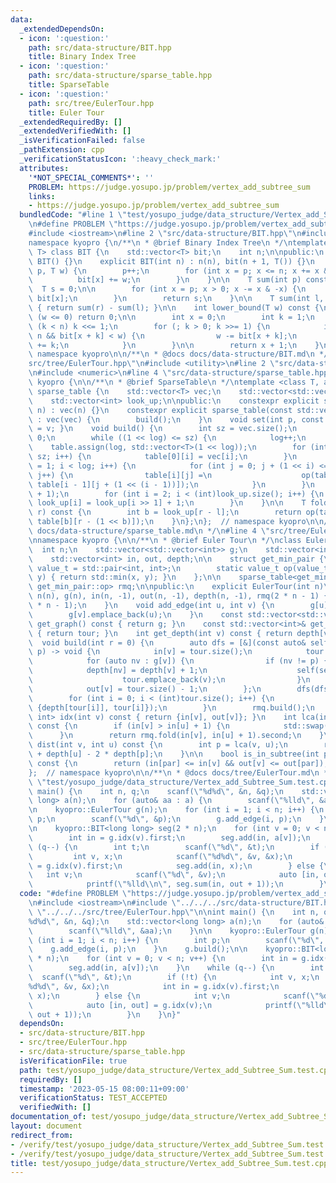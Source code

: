 ```yaml
---
data:
  _extendedDependsOn:
  - icon: ':question:'
    path: src/data-structure/BIT.hpp
    title: Binary Index Tree
  - icon: ':question:'
    path: src/data-structure/sparse_table.hpp
    title: SparseTable
  - icon: ':question:'
    path: src/tree/EulerTour.hpp
    title: Euler Tour
  _extendedRequiredBy: []
  _extendedVerifiedWith: []
  _isVerificationFailed: false
  _pathExtension: cpp
  _verificationStatusIcon: ':heavy_check_mark:'
  attributes:
    '*NOT_SPECIAL_COMMENTS*': ''
    PROBLEM: https://judge.yosupo.jp/problem/vertex_add_subtree_sum
    links:
    - https://judge.yosupo.jp/problem/vertex_add_subtree_sum
  bundledCode: "#line 1 \"test/yosupo_judge/data_structure/Vertex_add_Subtree_Sum.test.cpp\"\
    \n#define PROBLEM \"https://judge.yosupo.jp/problem/vertex_add_subtree_sum\"\n\
    #include <iostream>\n#line 2 \"src/data-structure/BIT.hpp\"\n#include <vector>\n\
    namespace kyopro {\n/**\n * @brief Binary Index Tree\n */\ntemplate <typename\
    \ T> class BIT {\n    std::vector<T> bit;\n    int n;\n\npublic:\n    explicit\
    \ BIT() {}\n    explicit BIT(int n) : n(n), bit(n + 1, T()) {}\n    void add(int\
    \ p, T w) {\n        p++;\n        for (int x = p; x <= n; x += x & -x) {\n  \
    \          bit[x] += w;\n        }\n    }\n\n    T sum(int p) const {\n      \
    \  T s = 0;\n\n        for (int x = p; x > 0; x -= x & -x) {\n            s +=\
    \ bit[x];\n        }\n        return s;\n    }\n\n    T sum(int l, int r) const\
    \ { return sum(r) - sum(l); }\n\n    int lower_bound(T w) const {\n        if\
    \ (w <= 0) return 0;\n\n        int x = 0;\n        int k = 1;\n        while\
    \ (k < n) k <<= 1;\n        for (; k > 0; k >>= 1) {\n            if (x + k <=\
    \ n && bit[x + k] < w) {\n                w -= bit[x + k];\n                x\
    \ += k;\n            }\n        }\n\n        return x + 1;\n    }\n};\n};  //\
    \ namespace kyopro\n\n/**\n * @docs docs/data-structure/BIT.md\n */\n#line 2 \"\
    src/tree/EulerTour.hpp\"\n#include <utility>\n#line 2 \"src/data-structure/sparse_table.hpp\"\
    \n#include <numeric>\n#line 4 \"src/data-structure/sparse_table.hpp\"\nnamespace\
    \ kyopro {\n\n/**\n * @brief SparseTable\n */\ntemplate <class T, auto op> class\
    \ sparse_table {\n    std::vector<T> vec;\n    std::vector<std::vector<T>> table;\n\
    \    std::vector<int> look_up;\n\npublic:\n    constexpr explicit sparse_table(int\
    \ n) : vec(n) {}\n    constexpr explicit sparse_table(const std::vector<T>& vec)\
    \ : vec(vec) {\n        build();\n    }\n    void set(int p, const T& v) { vec[p]\
    \ = v; }\n    void build() {\n        int sz = vec.size();\n        int log =\
    \ 0;\n        while ((1 << log) <= sz) {\n            log++;\n        }\n    \
    \    table.assign(log, std::vector<T>(1 << log));\n        for (int i = 0; i <\
    \ sz; i++) {\n            table[0][i] = vec[i];\n        }\n        for (int i\
    \ = 1; i < log; i++) {\n            for (int j = 0; j + (1 << i) <= (1 << log);\
    \ j++) {\n                table[i][j] =\n                    op(table[i - 1][j],\
    \ table[i - 1][j + (1 << (i - 1))]);\n            }\n        }\n        look_up.resize(sz\
    \ + 1);\n        for (int i = 2; i < (int)look_up.size(); i++) {\n           \
    \ look_up[i] = look_up[i >> 1] + 1;\n        }\n    }\n\n    T fold(int l, int\
    \ r) const {\n        int b = look_up[r - l];\n        return op(table[b][l],\
    \ table[b][r - (1 << b)]);\n    }\n};\n};  // namespace kyopro\n\n/**\n * @docs\
    \ docs/data-structure/sparse_table.md\n */\n#line 4 \"src/tree/EulerTour.hpp\"\
    \nnamespace kyopro {\n\n/**\n * @brief Euler Tour\n */\nclass EulerTour {\n  \
    \  int n;\n    std::vector<std::vector<int>> g;\n    std::vector<int> tour;\n\
    \    std::vector<int> in, out, depth;\n\n    struct get_min_pair {\n        using\
    \ value_t = std::pair<int, int>;\n        static value_t op(value_t x, value_t\
    \ y) { return std::min(x, y); }\n    };\n\n    sparse_table<get_min_pair::value_t,\
    \ get_min_pair::op> rmq;\n\npublic:\n    explicit EulerTour(int n)\n        :\
    \ n(n), g(n), in(n, -1), out(n, -1), depth(n, -1), rmq(2 * n - 1) {\n        tour.reserve(2\
    \ * n - 1);\n    }\n    void add_edge(int u, int v) {\n        g[u].emplace_back(v);\n\
    \        g[v].emplace_back(u);\n    }\n    const std::vector<std::vector<int>>&\
    \ get_graph() const { return g; }\n    const std::vector<int>& get_tour() const\
    \ { return tour; }\n    int get_depth(int v) const { return depth[v]; }\n\n  \
    \  void build(int r = 0) {\n        auto dfs = [&](const auto& self, int v, int\
    \ p) -> void {\n            in[v] = tour.size();\n            tour.emplace_back(v);\n\
    \            for (auto nv : g[v]) {\n                if (nv != p) {\n        \
    \            depth[nv] = depth[v] + 1;\n                    self(self, nv, v);\n\
    \                    tour.emplace_back(v);\n                }\n            }\n\
    \            out[v] = tour.size() - 1;\n        };\n        dfs(dfs, r, -1);\n\
    \        for (int i = 0; i < (int)tour.size(); i++) {\n            rmq.set(i,\
    \ {depth[tour[i]], tour[i]});\n        }\n        rmq.build();\n    }\n\n    std::pair<int,\
    \ int> idx(int v) const { return {in[v], out[v]}; }\n    int lca(int v, int u)\
    \ const {\n        if (in[v] > in[u] + 1) {\n            std::swap(u, v);\n  \
    \      }\n        return rmq.fold(in[v], in[u] + 1).second;\n    }\n\n    int\
    \ dist(int v, int u) const {\n        int p = lca(v, u);\n        return depth[v]\
    \ + depth[u] - 2 * depth[p];\n    }\n\n    bool is_in_subtree(int par, int v)\
    \ const {\n        return (in[par] <= in[v] && out[v] <= out[par]);\n    }\n};\n\
    };  // namespace kyopro\n\n/**\n * @docs docs/tree/EulerTour.md\n */\n#line 5\
    \ \"test/yosupo_judge/data_structure/Vertex_add_Subtree_Sum.test.cpp\"\n\nint\
    \ main() {\n    int n, q;\n    scanf(\"%d%d\", &n, &q);\n    std::vector<long\
    \ long> a(n);\n    for (auto& aa : a) {\n        scanf(\"%lld\", &aa);\n    }\n\
    \n    kyopro::EulerTour g(n);\n    for (int i = 1; i < n; i++) {\n        int\
    \ p;\n        scanf(\"%d\", &p);\n        g.add_edge(i, p);\n    }\n    g.build();\n\
    \n    kyopro::BIT<long long> seg(2 * n);\n    for (int v = 0; v < n; v++) {\n\
    \        int in = g.idx(v).first;\n        seg.add(in, a[v]);\n    }\n    while\
    \ (q--) {\n        int t;\n        scanf(\"%d\", &t);\n        if (!t) {\n   \
    \         int v, x;\n            scanf(\"%d%d\", &v, &x);\n            int in\
    \ = g.idx(v).first;\n            seg.add(in, x);\n        } else {\n         \
    \   int v;\n            scanf(\"%d\", &v);\n            auto [in, out] = g.idx(v);\n\
    \            printf(\"%lld\\n\", seg.sum(in, out + 1));\n        }\n    }\n}\n"
  code: "#define PROBLEM \"https://judge.yosupo.jp/problem/vertex_add_subtree_sum\"\
    \n#include <iostream>\n#include \"../../../src/data-structure/BIT.hpp\"\n#include\
    \ \"../../../src/tree/EulerTour.hpp\"\n\nint main() {\n    int n, q;\n    scanf(\"\
    %d%d\", &n, &q);\n    std::vector<long long> a(n);\n    for (auto& aa : a) {\n\
    \        scanf(\"%lld\", &aa);\n    }\n\n    kyopro::EulerTour g(n);\n    for\
    \ (int i = 1; i < n; i++) {\n        int p;\n        scanf(\"%d\", &p);\n    \
    \    g.add_edge(i, p);\n    }\n    g.build();\n\n    kyopro::BIT<long long> seg(2\
    \ * n);\n    for (int v = 0; v < n; v++) {\n        int in = g.idx(v).first;\n\
    \        seg.add(in, a[v]);\n    }\n    while (q--) {\n        int t;\n      \
    \  scanf(\"%d\", &t);\n        if (!t) {\n            int v, x;\n            scanf(\"\
    %d%d\", &v, &x);\n            int in = g.idx(v).first;\n            seg.add(in,\
    \ x);\n        } else {\n            int v;\n            scanf(\"%d\", &v);\n\
    \            auto [in, out] = g.idx(v);\n            printf(\"%lld\\n\", seg.sum(in,\
    \ out + 1));\n        }\n    }\n}"
  dependsOn:
  - src/data-structure/BIT.hpp
  - src/tree/EulerTour.hpp
  - src/data-structure/sparse_table.hpp
  isVerificationFile: true
  path: test/yosupo_judge/data_structure/Vertex_add_Subtree_Sum.test.cpp
  requiredBy: []
  timestamp: '2023-05-15 08:00:11+09:00'
  verificationStatus: TEST_ACCEPTED
  verifiedWith: []
documentation_of: test/yosupo_judge/data_structure/Vertex_add_Subtree_Sum.test.cpp
layout: document
redirect_from:
- /verify/test/yosupo_judge/data_structure/Vertex_add_Subtree_Sum.test.cpp
- /verify/test/yosupo_judge/data_structure/Vertex_add_Subtree_Sum.test.cpp.html
title: test/yosupo_judge/data_structure/Vertex_add_Subtree_Sum.test.cpp
---
```

